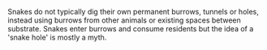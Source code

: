 Snakes do not typically dig their own permanent burrows, tunnels or holes, instead using burrows from other animals or existing spaces between substrate. Snakes enter burrows and consume residents but the idea of a 'snake hole' is mostly a myth.